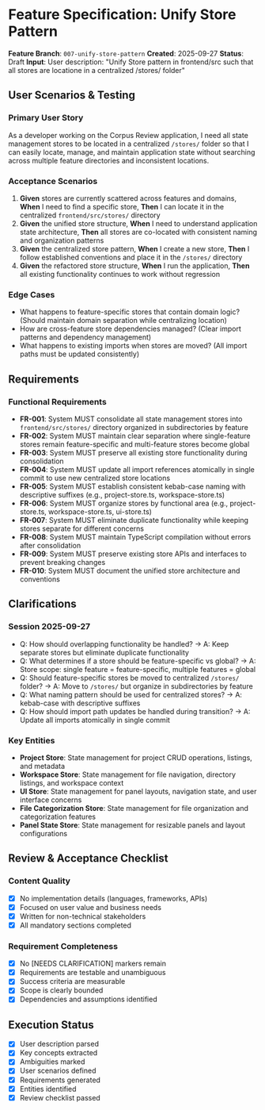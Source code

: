 # Feature Specification: Unify Store Pattern

**Feature Branch**: `007-unify-store-pattern`
**Created**: 2025-09-27
**Status**: Draft
**Input**: User description: "Unify Store pattern in frontend/src such that all stores are locatione in a centralized /stores/ folder"

## User Scenarios & Testing

### Primary User Story
As a developer working on the Corpus Review application, I need all state management stores to be located in a centralized `/stores/` folder so that I can easily locate, manage, and maintain application state without searching across multiple feature directories and inconsistent locations.

### Acceptance Scenarios
1. **Given** stores are currently scattered across features and domains, **When** I need to find a specific store, **Then** I can locate it in the centralized `frontend/src/stores/` directory
2. **Given** the unified store structure, **When** I need to understand application state architecture, **Then** all stores are co-located with consistent naming and organization patterns
3. **Given** the centralized store pattern, **When** I create a new store, **Then** I follow established conventions and place it in the `/stores/` directory
4. **Given** the refactored store structure, **When** I run the application, **Then** all existing functionality continues to work without regression

### Edge Cases
- What happens to feature-specific stores that contain domain logic? (Should maintain domain separation while centralizing location)
- How are cross-feature store dependencies managed? (Clear import patterns and dependency management)
- What happens to existing imports when stores are moved? (All import paths must be updated consistently)

## Requirements

### Functional Requirements
- **FR-001**: System MUST consolidate all state management stores into `frontend/src/stores/` directory organized in subdirectories by feature
- **FR-002**: System MUST maintain clear separation where single-feature stores remain feature-specific and multi-feature stores become global
- **FR-003**: System MUST preserve all existing store functionality during consolidation
- **FR-004**: System MUST update all import references atomically in single commit to use new centralized store locations
- **FR-005**: System MUST establish consistent kebab-case naming with descriptive suffixes (e.g., project-store.ts, workspace-store.ts)
- **FR-006**: System MUST organize stores by functional area (e.g., project-store.ts, workspace-store.ts, ui-store.ts)
- **FR-007**: System MUST eliminate duplicate functionality while keeping stores separate for different concerns
- **FR-008**: System MUST maintain TypeScript compilation without errors after consolidation
- **FR-009**: System MUST preserve existing store APIs and interfaces to prevent breaking changes
- **FR-010**: System MUST document the unified store architecture and conventions

## Clarifications

### Session 2025-09-27
- Q: How should overlapping functionality be handled? → A: Keep separate stores but eliminate duplicate functionality
- Q: What determines if a store should be feature-specific vs global? → A: Store scope: single feature = feature-specific, multiple features = global
- Q: Should feature-specific stores be moved to centralized `/stores/` folder? → A: Move to `/stores/` but organize in subdirectories by feature
- Q: What naming pattern should be used for centralized stores? → A: kebab-case with descriptive suffixes
- Q: How should import path updates be handled during transition? → A: Update all imports atomically in single commit

### Key Entities
- **Project Store**: State management for project CRUD operations, listings, and metadata
- **Workspace Store**: State management for file navigation, directory listings, and workspace context
- **UI Store**: State management for panel layouts, navigation state, and user interface concerns
- **File Categorization Store**: State management for file organization and categorization features
- **Panel State Store**: State management for resizable panels and layout configurations

## Review & Acceptance Checklist

### Content Quality
- [x] No implementation details (languages, frameworks, APIs)
- [x] Focused on user value and business needs
- [x] Written for non-technical stakeholders
- [x] All mandatory sections completed

### Requirement Completeness
- [x] No [NEEDS CLARIFICATION] markers remain
- [x] Requirements are testable and unambiguous
- [x] Success criteria are measurable
- [x] Scope is clearly bounded
- [x] Dependencies and assumptions identified

## Execution Status

- [x] User description parsed
- [x] Key concepts extracted
- [x] Ambiguities marked
- [x] User scenarios defined
- [x] Requirements generated
- [x] Entities identified
- [x] Review checklist passed